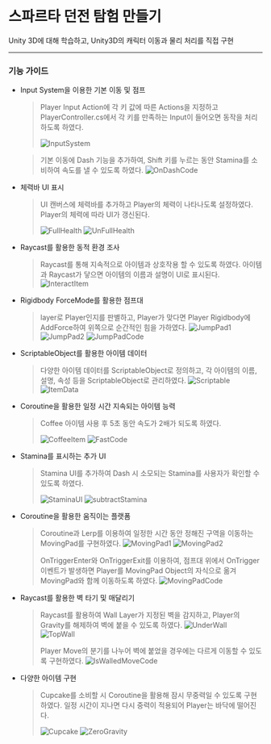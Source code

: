 # 스파르타 던전 탐험 만들기

Unity 3D에 대해 학습하고, Unity3D의 캐릭터 이동과 물리 처리를 직접 구현

---

### 기능 가이드

- Input System을 이용한 기본 이동 및 점프
  > Player Input Action에 각 키 값에 따른 Actions을 지정하고  
  > PlayerController.cs에서 각 키를 만족하는 Input이 들어오면 동작을 처리하도록 하였다.
  > 
  > ![InputSystem](https://github.com/UHANKNAG/Sparta_Dungeon/blob/main/Screenshots/%EC%8A%A4%ED%81%AC%EB%A6%B0%EC%83%B7%202025-05-23%20143651.png)
  
  > 기본 이동에 Dash 기능을 추가하여, Shift 키를 누르는 동안 Stamina를 소비하여 속도를 낼 수 있도록 하였다.
  > ![OnDashCode](https://github.com/UHANKNAG/Sparta_Dungeon/blob/main/Screenshots/%EC%8A%A4%ED%81%AC%EB%A6%B0%EC%83%B7%202025-05-23%20143914.png)


- 체력바 UI 표시
  > UI 캔버스에 체력바를 추가하고 Player의 체력이 나타나도록 설정하였다.
  > Player의 체력에 따라 UI가 갱신된다.
  > 
  > ![FullHealth](https://github.com/UHANKNAG/Sparta_Dungeon/blob/main/Screenshots/%EC%8A%A4%ED%81%AC%EB%A6%B0%EC%83%B7%202025-05-23%20143958.png)
  > ![UnFullHealth](https://github.com/UHANKNAG/Sparta_Dungeon/blob/main/Screenshots/%EC%8A%A4%ED%81%AC%EB%A6%B0%EC%83%B7%202025-05-23%20144144.png)


- Raycast를 활용한 동적 환경 조사
  > Raycast를 통해 지속적으로 아이템과 상호작용 할 수 있도록 하였다.
  > 아이템과 Raycast가 닿으면 아이템의 이름과 설명이 UI로 표시된다.
  > ![InteractItem](https://github.com/UHANKNAG/Sparta_Dungeon/blob/main/Screenshots/%EC%8A%A4%ED%81%AC%EB%A6%B0%EC%83%B7%202025-05-23%20144648.png)


- Rigidbody ForceMode를 활용한 점프대
  > layer로 Player인지를 판별하고, Player가 맞다면 Player Rigidbody에 AddForce하여 위쪽으로 순간적인 힘을 가하였다.
  > ![JumpPad1](https://github.com/UHANKNAG/Sparta_Dungeon/blob/main/Screenshots/%EC%8A%A4%ED%81%AC%EB%A6%B0%EC%83%B7%202025-05-23%20145014.png)
  > ![JumpPad2](https://github.com/UHANKNAG/Sparta_Dungeon/blob/main/Screenshots/%EC%8A%A4%ED%81%AC%EB%A6%B0%EC%83%B7%202025-05-23%20145026.png)
  > ![JumpPadCode](https://github.com/UHANKNAG/Sparta_Dungeon/blob/main/Screenshots/%EC%8A%A4%ED%81%AC%EB%A6%B0%EC%83%B7%202025-05-23%20145044.png)
  

- ScriptableObject를 활용한 아이템 데이터
  > 다양한 아이템 데이터를 ScriptableObject로 정의하고,
  > 각 아이템의 이름, 설명, 속성 등을 ScriptableObject로 관리하였다.
  > ![Scriptable](https://github.com/UHANKNAG/Sparta_Dungeon/blob/main/Screenshots/%EC%8A%A4%ED%81%AC%EB%A6%B0%EC%83%B7%202025-05-23%20145252.png)
  > ![ItemData](https://github.com/UHANKNAG/Sparta_Dungeon/blob/main/Screenshots/%EC%8A%A4%ED%81%AC%EB%A6%B0%EC%83%B7%202025-05-23%20145317.png)


- Coroutine을 활용한 일정 시간 지속되는 아이템 능력
  > Coffee 아이템 사용 후 5초 동안 속도가 2배가 되도록 하였다.
  > 
  > ![CoffeeItem](https://github.com/UHANKNAG/Sparta_Dungeon/blob/main/Screenshots/%EC%8A%A4%ED%81%AC%EB%A6%B0%EC%83%B7%202025-05-23%20145428.png)
  > ![FastCode](https://github.com/UHANKNAG/Sparta_Dungeon/blob/main/Screenshots/%EC%8A%A4%ED%81%AC%EB%A6%B0%EC%83%B7%202025-05-23%20145634.png)


- Stamina를 표시하는 추가 UI
  > Stamina UI를 추가하여 Dash 시 소모되는 Stamina를 사용자가 확인할 수 있도록 하였다.
  > 
  > ![StaminaUI](https://github.com/UHANKNAG/Sparta_Dungeon/blob/main/Screenshots/%EC%8A%A4%ED%81%AC%EB%A6%B0%EC%83%B7%202025-05-23%20145737.png)
  > ![subtractStamina](https://github.com/UHANKNAG/Sparta_Dungeon/blob/main/Screenshots/%EC%8A%A4%ED%81%AC%EB%A6%B0%EC%83%B7%202025-05-23%20145802.png)


- Coroutine을 활용한 움직이는 플랫폼
  > Coroutine과 Lerp를 이용하여 일정한 시간 동안 정해진 구역을 이동하는 MovingPad를 구현하였다.
  > ![MovingPad1](https://github.com/UHANKNAG/Sparta_Dungeon/blob/main/Screenshots/%EC%8A%A4%ED%81%AC%EB%A6%B0%EC%83%B7%202025-05-23%20145859.png)
  > ![MovingPad2](https://github.com/UHANKNAG/Sparta_Dungeon/blob/main/Screenshots/%EC%8A%A4%ED%81%AC%EB%A6%B0%EC%83%B7%202025-05-23%20145906.png)
  >
  > OnTriggerEnter와 OnTriggerExit를 이용하여, 점프대 위에서 OnTrigger 이벤트가 발생하면
  > Player를 MovingPad Object의 자식으로 옮겨 MovingPad와 함께 이동하도록 하였다.
  > ![MovingPadCode](https://github.com/UHANKNAG/Sparta_Dungeon/blob/main/Screenshots/%EC%8A%A4%ED%81%AC%EB%A6%B0%EC%83%B7%202025-05-23%20150041.png)


- Raycast를 활용한 벽 타기 및 매달리기
  > Raycast를 활용하여 Wall Layer가 지정된 벽을 감지하고,
  > Player의 Gravity를 해제하여 벽에 붙을 수 있도록 하였다.
  > ![UnderWall](https://github.com/UHANKNAG/Sparta_Dungeon/blob/main/Screenshots/%EC%8A%A4%ED%81%AC%EB%A6%B0%EC%83%B7%202025-05-23%20150858.png)
  > ![TopWall](https://github.com/UHANKNAG/Sparta_Dungeon/blob/main/Screenshots/%EC%8A%A4%ED%81%AC%EB%A6%B0%EC%83%B7%202025-05-23%20150911.png)
  >
  > Player Move의 분기를 나누어 벽에 붙었을 경우에는 다르게 이동할 수 있도록 구현하였다.
  > ![IsWalledMoveCode]()


- 다양한 아이템 구현
  > Cupcake를 소비할 시 Coroutine을 활용해 잠시 무중력일 수 있도록 구현하였다.
  > 일정 시간이 지나면 다시 중력이 적용되어 Player는 바닥에 떨어진다.
  > 
  > ![Cupcake](https://github.com/UHANKNAG/Sparta_Dungeon/blob/main/Screenshots/%EC%8A%A4%ED%81%AC%EB%A6%B0%EC%83%B7%202025-05-23%20151051.png)
  > ![ZeroGravity]()
